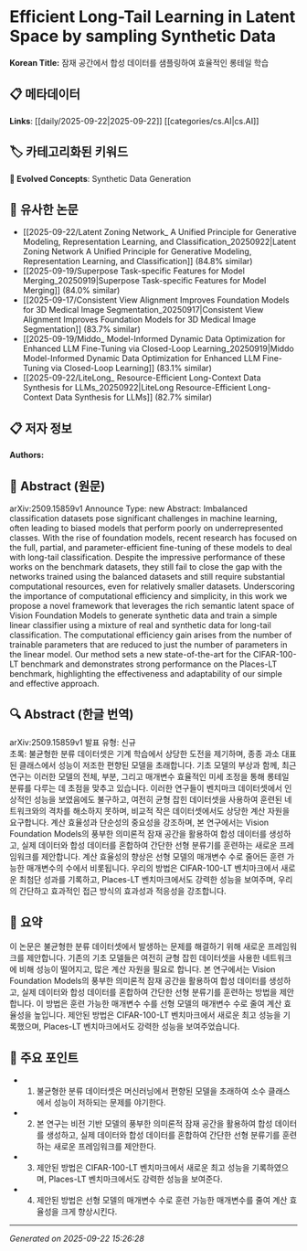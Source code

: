 # Efficient Long-Tail Learning in Latent Space by sampling Synthetic Data

**Korean Title:** 잠재 공간에서 합성 데이터를 샘플링하여 효율적인 롱테일 학습

## 📋 메타데이터

**Links**: [[daily/2025-09-22|2025-09-22]] [[categories/cs.AI|cs.AI]]

## 🏷️ 카테고리화된 키워드
**🚀 Evolved Concepts**: Synthetic Data Generation

## 🔗 유사한 논문
- [[2025-09-22/Latent Zoning Network_ A Unified Principle for Generative Modeling, Representation Learning, and Classification_20250922|Latent Zoning Network A Unified Principle for Generative Modeling, Representation Learning, and Classification]] (84.8% similar)
- [[2025-09-19/Superpose Task-specific Features for Model Merging_20250919|Superpose Task-specific Features for Model Merging]] (84.0% similar)
- [[2025-09-17/Consistent View Alignment Improves Foundation Models for 3D Medical Image Segmentation_20250917|Consistent View Alignment Improves Foundation Models for 3D Medical Image Segmentation]] (83.7% similar)
- [[2025-09-19/Middo_ Model-Informed Dynamic Data Optimization for Enhanced LLM Fine-Tuning via Closed-Loop Learning_20250919|Middo Model-Informed Dynamic Data Optimization for Enhanced LLM Fine-Tuning via Closed-Loop Learning]] (83.1% similar)
- [[2025-09-22/LiteLong_ Resource-Efficient Long-Context Data Synthesis for LLMs_20250922|LiteLong Resource-Efficient Long-Context Data Synthesis for LLMs]] (82.7% similar)

## 📋 저자 정보

**Authors:** 

## 📄 Abstract (원문)

arXiv:2509.15859v1 Announce Type: new 
Abstract: Imbalanced classification datasets pose significant challenges in machine learning, often leading to biased models that perform poorly on underrepresented classes. With the rise of foundation models, recent research has focused on the full, partial, and parameter-efficient fine-tuning of these models to deal with long-tail classification. Despite the impressive performance of these works on the benchmark datasets, they still fail to close the gap with the networks trained using the balanced datasets and still require substantial computational resources, even for relatively smaller datasets. Underscoring the importance of computational efficiency and simplicity, in this work we propose a novel framework that leverages the rich semantic latent space of Vision Foundation Models to generate synthetic data and train a simple linear classifier using a mixture of real and synthetic data for long-tail classification. The computational efficiency gain arises from the number of trainable parameters that are reduced to just the number of parameters in the linear model. Our method sets a new state-of-the-art for the CIFAR-100-LT benchmark and demonstrates strong performance on the Places-LT benchmark, highlighting the effectiveness and adaptability of our simple and effective approach.

## 🔍 Abstract (한글 번역)

arXiv:2509.15859v1 발표 유형: 신규  
초록: 불균형한 분류 데이터셋은 기계 학습에서 상당한 도전을 제기하며, 종종 과소 대표된 클래스에서 성능이 저조한 편향된 모델을 초래합니다. 기초 모델의 부상과 함께, 최근 연구는 이러한 모델의 전체, 부분, 그리고 매개변수 효율적인 미세 조정을 통해 롱테일 분류를 다루는 데 초점을 맞추고 있습니다. 이러한 연구들이 벤치마크 데이터셋에서 인상적인 성능을 보였음에도 불구하고, 여전히 균형 잡힌 데이터셋을 사용하여 훈련된 네트워크와의 격차를 해소하지 못하며, 비교적 작은 데이터셋에서도 상당한 계산 자원을 요구합니다. 계산 효율성과 단순성의 중요성을 강조하며, 본 연구에서는 Vision Foundation Models의 풍부한 의미론적 잠재 공간을 활용하여 합성 데이터를 생성하고, 실제 데이터와 합성 데이터를 혼합하여 간단한 선형 분류기를 훈련하는 새로운 프레임워크를 제안합니다. 계산 효율성의 향상은 선형 모델의 매개변수 수로 줄어든 훈련 가능한 매개변수의 수에서 비롯됩니다. 우리의 방법은 CIFAR-100-LT 벤치마크에서 새로운 최첨단 성과를 기록하고, Places-LT 벤치마크에서도 강력한 성능을 보여주며, 우리의 간단하고 효과적인 접근 방식의 효과성과 적응성을 강조합니다.

## 📝 요약

이 논문은 불균형한 분류 데이터셋에서 발생하는 문제를 해결하기 위해 새로운 프레임워크를 제안합니다. 기존의 기초 모델들은 여전히 균형 잡힌 데이터셋을 사용한 네트워크에 비해 성능이 떨어지고, 많은 계산 자원을 필요로 합니다. 본 연구에서는 Vision Foundation Models의 풍부한 의미론적 잠재 공간을 활용하여 합성 데이터를 생성하고, 실제 데이터와 합성 데이터를 혼합하여 간단한 선형 분류기를 훈련하는 방법을 제안합니다. 이 방법은 훈련 가능한 매개변수 수를 선형 모델의 매개변수 수로 줄여 계산 효율성을 높입니다. 제안된 방법은 CIFAR-100-LT 벤치마크에서 새로운 최고 성능을 기록했으며, Places-LT 벤치마크에서도 강력한 성능을 보여주었습니다.

## 🎯 주요 포인트

- 1. 불균형한 분류 데이터셋은 머신러닝에서 편향된 모델을 초래하여 소수 클래스에서 성능이 저하되는 문제를 야기한다.

- 2. 본 연구는 비전 기반 모델의 풍부한 의미론적 잠재 공간을 활용하여 합성 데이터를 생성하고, 실제 데이터와 합성 데이터를 혼합하여 간단한 선형 분류기를 훈련하는 새로운 프레임워크를 제안한다.

- 3. 제안된 방법은 CIFAR-100-LT 벤치마크에서 새로운 최고 성능을 기록하였으며, Places-LT 벤치마크에서도 강력한 성능을 보여준다.

- 4. 제안된 방법은 선형 모델의 매개변수 수로 훈련 가능한 매개변수를 줄여 계산 효율성을 크게 향상시킨다.

---

*Generated on 2025-09-22 15:26:28*